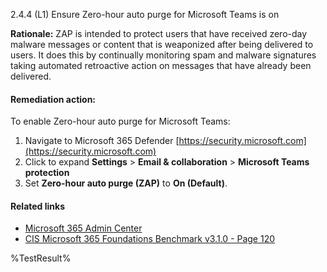 2.4.4 (L1) Ensure Zero-hour auto purge for Microsoft Teams is on

**Rationale:**
ZAP is intended to protect users that have received zero-day malware messages or content that is weaponized after being delivered to users. It does this by continually monitoring spam and malware signatures taking automated retroactive  action on messages that have already been delivered.

#### Remediation action:

To enable Zero-hour auto purge for Microsoft Teams:
1. Navigate to Microsoft 365 Defender [https://security.microsoft.com](https://security.microsoft.com)
2. Click to expand **Settings** > **Email & collaboration** > **Microsoft Teams protection**
3. Set **Zero-hour auto purge (ZAP)** to **On (Default)**.

#### Related links

* [Microsoft 365 Admin Center](https://admin.microsoft.com)
* [CIS Microsoft 365 Foundations Benchmark v3.1.0 - Page 120](https://www.cisecurity.org/benchmark/microsoft_365)

<!--- Results --->
%TestResult%